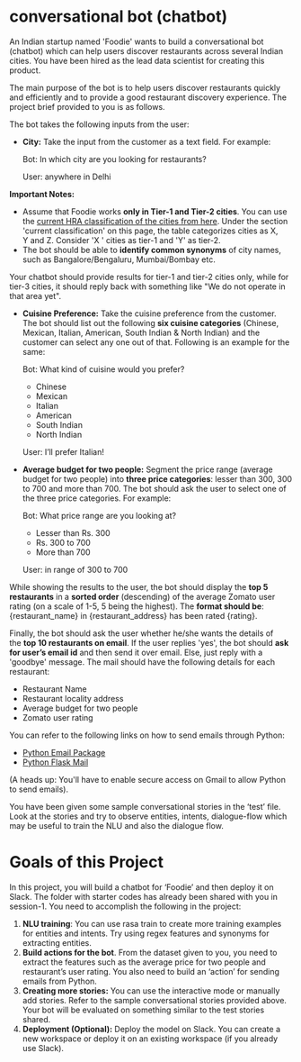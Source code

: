 # conversational bot (chatbot)

An Indian startup named 'Foodie' wants to build a conversational bot (chatbot) which can help users discover restaurants across several Indian cities. You have been hired as the lead data scientist for creating this product.

The main purpose of the bot is to help users discover restaurants quickly and efficiently and to provide a good restaurant discovery experience. The project brief provided to you is as follows.

The bot takes the following inputs from the user:

- **City:** Take the input from the customer as a text field. For example:
    
    Bot: In which city are you looking for restaurants?
    
    User: anywhere in Delhi
    

**Important Notes:**

- Assume that Foodie works **only in Tier-1 and Tier-2 cities**. You can use the [current HRA classification of the cities from here](http://en.wikipedia.org/wiki/Classification_of_Indian_cities). Under the section 'current classification' on this page, the table categorizes cities as X, Y and Z. Consider 'X ' cities as tier-1 and 'Y' as tier-2.
- The bot should be able to **identify common synonyms** of city names, such as Bangalore/Bengaluru, Mumbai/Bombay etc.

Your chatbot should provide results for tier-1 and tier-2 cities only, while for tier-3 cities, it should reply back with something like "We do not operate in that area yet".

- **Cuisine Preference:** Take the cuisine preference from the customer. The bot should list out the following **six cuisine categories** (Chinese, Mexican, Italian, American, South Indian & North Indian) and the customer can select any one out of that. Following is an example for the same:
    
    
    Bot: What kind of cuisine would you prefer?
    
    - Chinese
    - Mexican
    - Italian
    - American
    - South Indian
    - North Indian
    
    User: I’ll prefer Italian!
    
- **Average budget for two people:** Segment the price range (average budget for two people) into **three price categories**: lesser than 300, 300 to 700 and more than 700. The bot should ask the user to select one of the three price categories. For example:
    
    
    Bot: What price range are you looking at?
    
    - Lesser than Rs. 300
    - Rs. 300 to 700
    - More than 700
    
    User: in range of 300 to 700
    

While showing the results to the user, the bot should display the **top 5 restaurants** in a **sorted order** (descending) of the average Zomato user rating (on a scale of 1-5, 5 being the highest). The **format should be**: {restaurant_name} in {restaurant_address} has been rated {rating}.

Finally, the bot should ask the user whether he/she wants the details of the **top 10 restaurants on email**. If the user replies 'yes', the bot should **ask for user’s email id** and then send it over email. Else, just reply with a 'goodbye' message. The mail should have the following details for each restaurant:

- Restaurant Name
- Restaurant locality address
- Average budget for two people
- Zomato user rating

You can refer to the following links on how to send emails through Python:

- [Python Email Package](https://docs.python.org/3/library/email.examples.html)
- [Python Flask Mail](https://pythonprogramming.net/flask-email-tutorial/)

(A heads up: You'll have to enable secure access on Gmail to allow Python to send emails).

You have been given some sample conversational stories in the ‘test’ file. Look at the stories and try to observe entities, intents, dialogue-flow which may be useful to train the NLU and also the dialogue flow.

# **Goals of this Project**

In this project, you will build a chatbot for ‘Foodie’ and then deploy it on Slack. The folder with starter codes has already been shared with you in session-1. You need to accomplish the following in the project:

1. **NLU training**: You can use rasa train to create more training examples for entities and intents. Try using regex features and synonyms for extracting entities.
2. **Build actions for the bot**. From the dataset given to you, you need to extract the features such as the average price for two people and restaurant’s user rating. You also need to build an ‘action’ for sending emails from Python.
3. **Creating more stories:** You can use the interactive mode or manually add stories. Refer to the sample conversational stories provided above. Your bot will be evaluated on something similar to the test stories shared.
4. **Deployment (Optional):** Deploy the model on Slack. You can create a new workspace or deploy it on an existing workspace (if you already use Slack).